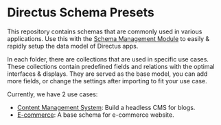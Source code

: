 # Directus Schema Presets

This repository contains schemas that are commonly used in various applications. Use this with the [Schema Management Module](https://github.com/rezo-labs/directus-extension-schema-management-module) to easily & rapidly setup the data model of Directus apps.

In each folder, there are collections that are used in specific use cases. These collections contain predefined fields and relations with the optimal interfaces & displays. They are served as the base model, you can add more fields, or change the settings after importing to fit your use case.

Currently, we have 2 use cases:
- [Content Management System](./cms): Build a headless CMS for blogs.
- [E-commerce](./e-commerce): A base schema for e-commerce website.
